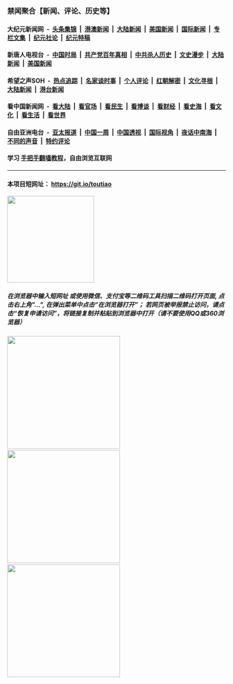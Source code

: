 ### 禁闻聚合【新闻、评论、历史等】

#### 大纪元新闻网 &nbsp;-&nbsp; [头条集锦](indexes/E头条集锦.md?t=02071611) &nbsp;|&nbsp; [港澳新闻](indexes/E港澳新闻.md?t=02071611)  &nbsp;|&nbsp; [大陆新闻](indexes/E大陆新闻.md?t=02071611) &nbsp;|&nbsp; [美国新闻](indexes/E美国新闻.md?t=02071611) &nbsp;|&nbsp; [国际新闻](indexes/E国际新闻.md?t=02071611) &nbsp;|&nbsp; [专栏文集](indexes/E专栏文集.md?t=02071611) &nbsp;|&nbsp; [纪元社论](indexes/E纪元社论.md?t=02071611) &nbsp;|&nbsp; [纪元特稿](indexes/E纪元特稿.md?t=02071611) 

#### 新唐人电视台 &nbsp;-&nbsp; [中国时局](indexes/N中国时局.md?t=02071611) &nbsp;|&nbsp; [共产党百年真相](indexes/N共产党百年真相.md?t=02071611) &nbsp;|&nbsp; [中共杀人历史](indexes/N中共杀人历史.md?t=02071611) &nbsp;|&nbsp; [文史漫步](indexes/N文史漫步.md?t=02071611) &nbsp;|&nbsp; [大陆新闻](indexes/N大陆新闻.md?t=02071611) &nbsp;|&nbsp; [美国新闻](indexes/N美国新闻.md?t=02071611)

#### 希望之声SOH &nbsp;-&nbsp; [热点追踪](indexes/H热点追踪.md?t=02071611) &nbsp;|&nbsp; [名家谈时事](indexes/H名家谈时事.md?t=02071611) &nbsp;|&nbsp; [个人评论](indexes/H个人评论.md?t=02071611)  &nbsp;|&nbsp; [红朝解密](indexes/H红朝解密.md?t=02071611) &nbsp;|&nbsp; [文化寻根](indexes/H文化寻根.md?t=02071611) &nbsp;|&nbsp; [大陆新闻](indexes/H大陆新闻.md?t=02071611) &nbsp;|&nbsp; [港台新闻](indexes/H港台新闻.md?t=02071611)

#### 看中国新闻网 &nbsp;-&nbsp; [看大陆](indexes/S看大陆.md?t=02071611) &nbsp;|&nbsp; [看官场](indexes/S看官场.md?t=02071611) &nbsp;|&nbsp; [看民生](indexes/S看民生.md?t=02071611)  &nbsp;|&nbsp; [看博谈](indexes/S看博谈.md?t=02071611) &nbsp;|&nbsp; [看财经](indexes/S看财经.md?t=02071611) &nbsp;|&nbsp; [看史海](indexes/S看史海.md?t=02071611) &nbsp;|&nbsp; [看文化](indexes/S看文化.md?t=02071611) &nbsp;|&nbsp; [看生活](indexes/S看生活.md?t=02071611) &nbsp;|&nbsp; [看世界](indexes/S看世界.md?t=02071611)

#### 自由亚洲电台 &nbsp;-&nbsp; [亚太报道](indexes/R亚太报道.md?t=02071611) &nbsp;|&nbsp; [中国一周](indexes/R中国一周.md?t=02071611) &nbsp;|&nbsp; [中国透视](indexes/R中国透视.md?t=02071611)  &nbsp;|&nbsp; [国际视角](indexes/R国际视角.md?t=02071611) &nbsp;|&nbsp; [夜话中南海](indexes/R夜话中南海.md?t=02071611) &nbsp;|&nbsp; [不同的声音](indexes/R不同的声音.md?t=02071611) &nbsp;|&nbsp; [特约评论](indexes/R特约评论.md?t=02071611)

#### 学习 [手把手翻墙教程](https://github.com/gfw-breaker/guides/wiki)，自由浏览互联网

----

#### 本项目短网址： https://git.io/toutiao
<img src="https://raw.githubusercontent.com/gfw-breaker/banned-news/master/scripts/img/qr.png" width="200px"/>  

##### 在浏览器中输入短网址 或使用微信、支付宝等二维码工具扫描二维码打开页面, 点击右上角"...", 在弹出菜单中点击“在浏览器打开”； 若网页被举报禁止访问，请点击“恢复申请访问”，将链接复制并粘贴到浏览器中打开（请不要使用QQ或360浏览器）

<img src="https://raw.githubusercontent.com/gfw-breaker/banned-news/master/scripts/img/1.png" width="260px"/> &nbsp; <img src="https://raw.githubusercontent.com/gfw-breaker/banned-news/master/scripts/img/2.png" width="260px"/> &nbsp; <img src="https://raw.githubusercontent.com/gfw-breaker/banned-news/master/scripts/img/3.png" width="260px"/>
